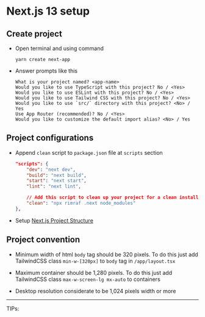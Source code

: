 # Next.js 13 setup

## Create project

- Open terminal and using command

    ```shell
    yarn create next-app
    ```

- Answer prompts like this

    ```shell
    What is your project named? <app-name>
    Would you like to use TypeScript with this project? No / <Yes>
    Would you like to use ESLint with this project? No / <Yes>
    Would you like to use Tailwind CSS with this project? No / <Yes>
    Would you like to use `src/` directory with this project? <No> / Yes
    Use App Router (recommended)? No / <Yes>
    Would you like to customize the default import alias? <No> / Yes
    ```

## Project configurations

- Append `clean` script to `package.json` file at `scripts` section

    ```json
    "scripts": {
        "dev": "next dev",
        "build": "next build",
        "start": "next start",
        "lint": "next lint",

        // Add this script to clean up your project for a clean install.
        "clean": "npx rimraf .next node_modules"
    },
    ```

- Setup [Next.js Project Structure](https://nextjs.org/docs/getting-started/project-structure)

## Project convention

- Minimum width of html `body` tag should be 320 pixels. To do this just add TailwindCSS class `min-w-[320px]` to `body` tag in `/app/layout.tsx`

- Maximum container should be 1,280 pixels. To do this just add TailwindCSS class `max-w-screen-lg mx-auto` to containers

- Desktop resolution considerate to be 1,024 pixels width or more

---

TIPs:
